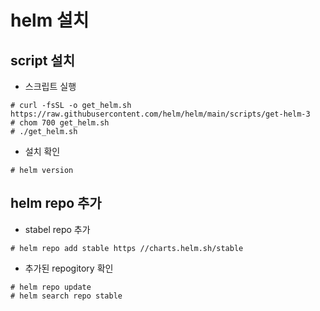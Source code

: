 # helm 설치

## script 설치

- 스크립트 실행

```console
# curl -fsSL -o get_helm.sh https://raw.githubusercontent.com/helm/helm/main/scripts/get-helm-3
# chom 700 get_helm.sh
# ./get_helm.sh
```

- 설치 확인

``` console
# helm version
```

## helm repo 추가

- stabel repo 추가

```consle 
# helm repo add stable https //charts.helm.sh/stable
```

- 추가된 repogitory 확인

```console
# helm repo update
# helm search repo stable
```